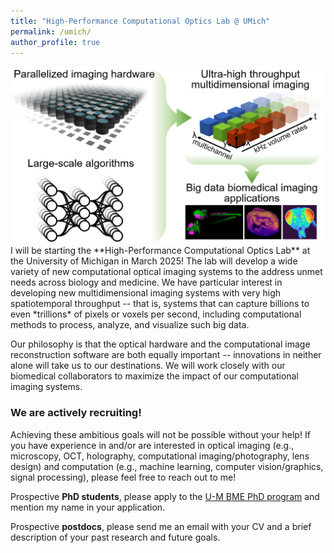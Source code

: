 ```yaml
---
title: "High-Performance Computational Optics Lab @ UMich"
permalink: /umich/
author_profile: true
---
```

<center><img src="/images/lab_overview.png" alt="high-performance computational optics lab" width="700"/></center>  
I will be starting the **High-Performance Computational Optics Lab** at the University of Michigan in March 2025! The lab will develop a wide variety of new computational optical imaging systems to the address unmet needs across biology and medicine. We have particular interest in developing new multidimensional imaging systems with very high spatiotemporal throughput -- that is, systems that can capture billions to even *trillions* of pixels or voxels per second, including computational methods to process, analyze, and visualize such big data.  

Our philosophy is that the optical hardware and the computational image reconstruction software are both equally important -- innovations in neither alone will take us to our destinations. We will work closely with our biomedical collaborators to maximize the impact of our computational imaging systems.

### We are actively recruiting!
Achieving these ambitious goals will not be possible without your help! If you have experience in and/or are interested in optical imaging (e.g., microscopy, OCT, holography, computational imaging/photography, lens design) and computation (e.g., machine learning, computer vision/graphics, signal processing), please feel free to reach out to me!

Prospective **PhD students**, please apply to the [U-M BME PhD program](https://bme.umich.edu/academics/graduate/graduate-admissions/) and mention my name in your application.

Prospective **postdocs**, please send me an email with your CV and a brief description of your past research and future goals.
